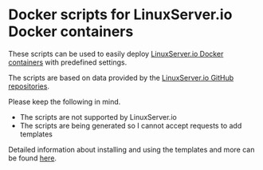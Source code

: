 # Docker scripts for LinuxServer.io Docker containers

These scripts can be used to easily deploy [LinuxServer.io Docker containers](https://hub.docker.com/u/linuxserver/) with predefined settings.

The scripts are based on data provided by the [LinuxServer.io GitHub repositories](https://github.com/linuxserver).

Please keep the following in mind.
* The scripts are not supported by LinuxServer.io
* The scripts are being generated so I cannot accept requests to add templates

Detailed information about installing and using the templates and more can be found [here](https://www.technorabilia.com/docker-scripts-for-linuxserver-io-docker-containers).
